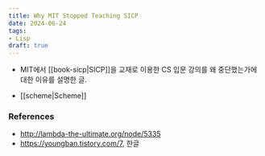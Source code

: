 ```yaml
---
title: Why MIT Stopped Teaching SICP
date: 2024-06-24
tags:
- Lisp
draft: true
---
```



- MIT에서 [[book-sicp|SICP]]을 교재로 이용한 CS 입문 강의를 왜 중단했는가에 대한 이유를 설명한 글.

- [[scheme|Scheme]]



### References
- http://lambda-the-ultimate.org/node/5335
- https://youngban.tistory.com/7, 한글